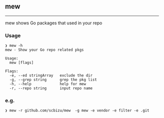 ## mew
---
mew shows Go packages that used in your repo


### Usage

```shell
❯ mew -h
mew - Show your Go repo related pkgs

Usage:
  mew [flags]

Flags:
  -e, --ed stringArray   exclude the dir
  -g, --grep string      grep the pkg list
  -h, --help             help for mew
  -r, --repo string      input repo name
```

### e.g.

```shell
❯ mew -r github.com/scbizu/mew  -g mew -e vendor -e filter -e .git

```
